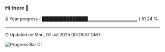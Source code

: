 ### Hi there 👋

⏳ Year progress { ███████████████▁▁▁▁▁▁▁▁▁▁▁▁▁▁▁ } 51.24 %

---

⏰ Updated on Mon, 07 Jul 2025 00:29:07 GMT

![Progress Bar CI](https://github.com/liununu/liununu/workflows/Progress%20Bar%20CI/badge.svg)

